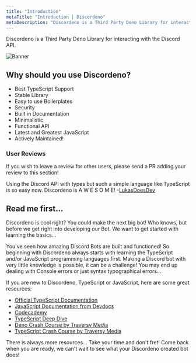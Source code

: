 ```yaml
---
title: "Introduction"
metaTitle: "Introduction | Discordeno"
metaDescription: "Discordeno is a Third Party Deno Library for interacting with the Discord API."
---
```


Discordeno is a Third Party Deno Library for interacting with the Discord API.

![Banner](https://i.imgur.com/Cq7nNd0.png)

## Why should you use Discordeno?
- Best TypeScript Support
- Stable Library
- Easy to use Boilerplates
- Security
- Built in Documentation
- Minimalistic
- Functional API
- Latest and Greatest JavaScript
- Actively Maintained!

### User Reviews

If you wish to leave a review for other users, please send a PR adding your review to this section!

Using the Discord API with types but such a simple language like TypeScript is so easy now. Discordeno is A W E S O M E! -[LukasDoesDev](https://github.com/LukasDoesDev)

## Read me first...
Discordeno is cool right? You could make the next big bot! Who knows, but before we get right into developing our Bot. We want to get started with learning the basics...

You've seen how amazing Discord Bots are built and functioned! So beginning with Discordeno always starts with learning the TypeScript and/or JavaScript programming languages first. Making a Discord bot with very little knowledge is possible, it can be a challenge! You may end up dealing with Console errors or just syntax typographical errors...

If you are new to Discordeno, TypeScript or JavaScript, here are some great resources:

- [Official TypeScript Documentation](https://www.typescriptlang.org/docs/home.html)
- [JavaScript Documentation from Devdocs](https://devdocs.io/javascript/)
- [Codecademy](https://www.codecademy.com/)
- [TypeScript Deep Dive](https://basarat.gitbook.io/typescript/)
- [Deno Crash Course by Traversy Media](https://www.youtube.com/watch?v=NHHhiqwcfRM)
- [TypeScript Crash Course by Traversy Media](https://www.youtube.com/watch?v=rAy_3SIqT-E)

There is always more resources... Take your time and don't fret! Come back when you are ready, we can't wait to see what your Discordeno created bot does!

